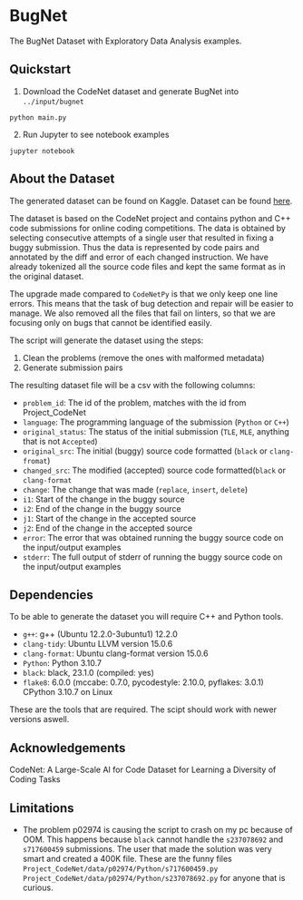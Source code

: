 # BugNet

The BugNet Dataset with Exploratory Data Analysis examples.

## Quickstart

1. Download the CodeNet dataset and generate BugNet into `../input/bugnet`

```console
python main.py
```

2. Run Jupyter to see notebook examples

```console
jupyter notebook
```

## About the Dataset

The generated dataset can be found on Kaggle. Dataset can be found
[here](https://www.kaggle.com/datasets/alexjercan/bugnet).

The dataset is based on the CodeNet project and contains python and C++ code
submissions for online coding competitions. The data is obtained by selecting
consecutive attempts of a single user that resulted in fixing a buggy
submission. Thus the data is represented by code pairs and annotated by the
diff and error of each changed instruction. We have already tokenized all the
source code files and kept the same format as in the original dataset.

The upgrade made compared to `CodeNetPy` is that we only keep one line errors.
This means that the task of bug detection and repair will be easier to manage.
We also removed all the files that fail on linters, so that we are focusing
only on bugs that cannot be identified easily.

The script will generate the dataset using the steps:

1. Clean the problems (remove the ones with malformed metadata)
2. Generate submission pairs

The resulting dataset file will be a csv with the following columns:
- `problem_id`: The id of the problem, matches with the id from Project_CodeNet
- `language`: The programming language of the submission (`Python` or `C++`)
- `original_status`: The status of the initial submission (`TLE`, `MLE`, anything that is not `Accepted`)
- `original_src`: The initial (buggy) source code formatted (`black` or `clang-fromat`)
- `changed_src`: The modified (accepted) source code formatted(`black` or `clang-format`
- `change`: The change that was made (`replace`, `insert`, `delete`)
- `i1`: Start of the change in the buggy source
- `i2`: End of the change in the buggy source
- `j1`: Start of the change in the accepted source
- `j2`: End of the change in the accepted source
- `error`: The error that was obtained running the buggy source code on the input/output examples
- `stderr`: The full output of stderr of running the buggy source code on the input/output examples

## Dependencies

To be able to generate the dataset you will require C++ and Python tools.

- `g++`: g++ (Ubuntu 12.2.0-3ubuntu1) 12.2.0
- `clang-tidy`: Ubuntu LLVM version 15.0.6
- `clang-format`: Ubuntu clang-format version 15.0.6
- `Python`: Python 3.10.7
- `black`: black, 23.1.0 (compiled: yes)
- `flake8`: 6.0.0 (mccabe: 0.7.0, pycodestyle: 2.10.0, pyflakes: 3.0.1) CPython 3.10.7 on Linux

These are the tools that are required. The scipt should work with newer versions aswell.

## Acknowledgements

CodeNet: A Large-Scale AI for Code Dataset for Learning a Diversity of Coding
Tasks

## Limitations

- The problem p02974 is causing the script to crash on my pc because of OOM.
  This happens because `black` cannot handle the `s237078692` and `s717600459`
  submissions. The user that made the solution was very smart and created a
  400K file. These are the funny files
  `Project_CodeNet/data/p02974/Python/s717600459.py`
  `Project_CodeNet/data/p02974/Python/s237078692.py` for anyone that is
  curious.
